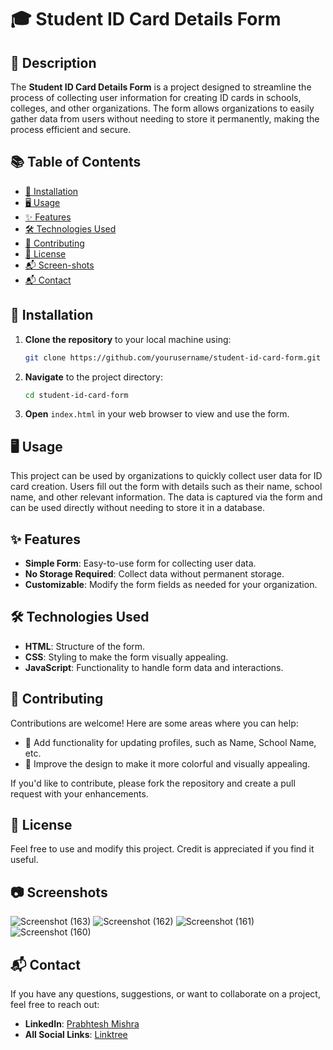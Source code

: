 # 🎓 Student ID Card Details Form

## 📖 Description

The **Student ID Card Details Form** is a project designed to streamline the process of collecting user information for creating ID cards in schools, colleges, and other organizations. The form allows organizations to easily gather data from users without needing to store it permanently, making the process efficient and secure.

## 📚 Table of Contents

- [🚀 Installation](#installation)
- [🖥️ Usage](#usage)
- [✨ Features](#features)
- [🛠️ Technologies Used](#technologies-used)
- [🤝 Contributing](#contributing)
- [📄 License](#license)
-  [📬 Screen-shots](#screenshot)
- [📬 Contact](#contact)

## 🚀 Installation

1. **Clone the repository** to your local machine using:

   ```bash
   git clone https://github.com/yourusername/student-id-card-form.git
   ```

2. **Navigate** to the project directory:

   ```bash
   cd student-id-card-form
   ```

3. **Open** `index.html` in your web browser to view and use the form.

## 🖥️ Usage

This project can be used by organizations to quickly collect user data for ID card creation. Users fill out the form with details such as their name, school name, and other relevant information. The data is captured via the form and can be used directly without needing to store it in a database.

## ✨ Features

- **Simple Form**: Easy-to-use form for collecting user data.
- **No Storage Required**: Collect data without permanent storage.
- **Customizable**: Modify the form fields as needed for your organization.

## 🛠️ Technologies Used

- **HTML**: Structure of the form.
- **CSS**: Styling to make the form visually appealing.
- **JavaScript**: Functionality to handle form data and interactions.

## 🤝 Contributing

Contributions are welcome! Here are some areas where you can help:

- 🔄 Add functionality for updating profiles, such as Name, School Name, etc.
- 🎨 Improve the design to make it more colorful and visually appealing.

If you'd like to contribute, please fork the repository and create a pull request with your enhancements.

## 📄 License

Feel free to use and modify this project. Credit is appreciated if you find it useful.

## 📷 Screenshots
![Screenshot (163)](https://github.com/user-attachments/assets/6f28d867-20ca-47c5-96fb-a13b89ee593e)
![Screenshot (162)](https://github.com/user-attachments/assets/bb2b586b-b957-490b-9c47-0d4afcde6a86)
![Screenshot (161)](https://github.com/user-attachments/assets/a78d1ce6-8243-43c9-96f6-c7f63c50078b)
![Screenshot (160)](https://github.com/user-attachments/assets/83c1bb80-cc5a-432b-a036-5648adf40e7e)

## 📬 Contact

If you have any questions, suggestions, or want to collaborate on a project, feel free to reach out:

- **LinkedIn**: [Prabhtesh Mishra](https://www.linkedin.com/in/prabhteshmishra4567/)
- **All Social Links**: [Linktree](https://linktr.ee/prabhteshmishra)
